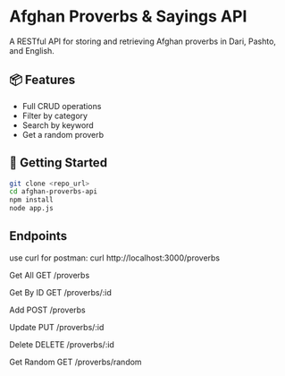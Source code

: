 # Afghan Proverbs & Sayings API

A RESTful API for storing and retrieving Afghan proverbs in Dari, Pashto, and English.

## 📦 Features

- Full CRUD operations
- Filter by category
- Search by keyword
- Get a random proverb

## 🚀 Getting Started

```bash
git clone <repo_url>
cd afghan-proverbs-api
npm install
node app.js
```

## Endpoints

use curl for postman:
curl http://localhost:3000/proverbs

Get All
GET /proverbs

Get By ID
GET /proverbs/:id

Add
POST /proverbs

Update
PUT /proverbs/:id

Delete
DELETE /proverbs/:id

Get Random
GET /proverbs/random
